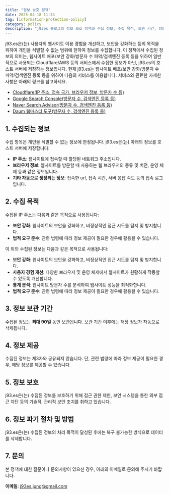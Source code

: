```yaml
---
title: "정보 보호 정책"
date: 2025-04-18 11:34
tag: [information-protection-policy]
category: policy
description: "j93es 블로그의 정보 보호 정책과 수집 정보, 수집 목적, 보관 기간, 정보 제공, 보안 조치, 파기 절차 등을 안내합니다."
---
```


j93.es은(는) 사용자의 웹사이트 이용 경험을 개선하고, 보안을 강화하는 등의 목적을 위하여 개인을 식별할 수 없는 범위에 한하여 정보를 수집합니다. 이 정책에서 수집된 정보의 의미는, 웹사이트 배포/보안 강화/방문자 수 파악/검색엔진 등록 등을 위하여 일반적으로 사용되는 Cloudflare/AWS 등의 서비스에서 수집한 정보가 아닌, j93.es의 호스트 서버에 저장하는 정보입니다. 현재 j93.es는 웹사이트 배포/보안 강화/방문자 수 파악/검색엔진 등록 등을 위하여 다음의 서비스를 이용합니다. 서비스와 관련한 자세한 사항은 아래의 링크를 참고하세요.

- [Cloudflare(IP 주소, 접속 국가, 브라우저 정보, 방문자 수 등)](https://www.cloudflare.com/ko-kr/web-analytics/)
- [Google Search Console(방문자 수, 검색엔진 등록 등)](https://search.google.com/search-console/welcome)
- [Naver Search Advisor(방문자 수, 검색엔진 등록 등)](https://searchadvisor.naver.com)
- [Daum 웹마스터 도구(방문자 수, 검색엔진 등록 등)](https://webmaster.daum.net/)

## 1. 수집되는 정보

수집 항목은 개인을 식별할 수 없는 정보에 한정됩니다. j93.es은(는) 아래의 정보를 호스트 서버에 저장합니다:

- **IP 주소**: 웹사이트에 접속할 때 할당된 네트워크 주소입니다.
- **브라우저 정보**: 웹사이트를 방문할 때 사용하는 웹 브라우저의 종류 및 버전, 운영 체제 등과 같은 정보입니다.
- **기타 자동으로 생성되는 정보**: 접속한 url, 접속 시간, 서버 응답 속도 등의 접속 로그입니다.

## 2. 수집 목적

수집된 IP 주소는 다음과 같은 목적으로 사용됩니다:

- **보안 강화**: 웹사이트의 보안을 강화하고, 비정상적인 접근 시도를 탐지 및 방지합니다.
- **법적 요구 준수**: 관련 법령에 따라 정보 제공이 필요한 경우에 활용될 수 있습니다.

이 외의 수집된 정보는 다음과 같은 목적으로 사용됩니다:

- **보안 강화**: 웹사이트의 보안을 강화하고, 비정상적인 접근 시도를 탐지 및 방지합니다.
- **사용자 경험 개선**: 다양한 브라우저 및 운영 체제에서 웹사이트가 원활하게 작동할 수 있도록 개선합니다.
- **통계 분석**: 웹사이트 방문자 수를 분석하여 웹사이트 성능을 최적화합니다.
- **법적 요구 준수**: 관련 법령에 따라 정보 제공이 필요한 경우에 활용될 수 있습니다.

## 3. 정보 보관 기간

수집된 정보는 **최대 90일** 동안 보관됩니다. 보관 기간 이후에는 해당 정보가 자동으로 삭제됩니다.

## 4. 정보 제공

수집된 정보는 제3자와 공유되지 않습니다. 단, 관련 법령에 따라 정보 제공이 필요한 경우, 해당 정보를 제공할 수 있습니다.

## 5. 정보 보호

j93.es은(는) 수집된 정보를 보호하기 위해 접근 권한 제한, 보안 시스템을 통한 외부 접근 차단 등의 기술적, 관리적 보안 조치를 취하고 있습니다.

## 6. 정보 파기 절차 및 방법

j93.es은(는) 수집된 정보의 처리 목적이 달성된 후에는 복구 불가능한 방식으로 데이터를 삭제합니다.

## 7. 문의

본 정책에 대한 질문이나 문의사항이 있으신 경우, 아래의 이메일로 문의해 주시기 바랍니다.

**이메일**: j93es.jung@gmail.com
